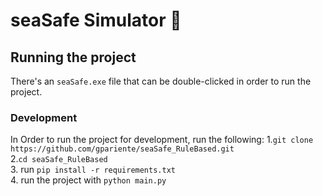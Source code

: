 # seaSafe Simulator 🚢

## Running the project

There's an `seaSafe.exe` file that can be double-clicked in order to run the project.

### Development

In Order to run the project for development, run the following: 
1.`git clone https://github.com/gpariente/seaSafe_RuleBased.git`  
2.`cd seaSafe_RuleBased`  
3. run `pip install -r requirements.txt`  
4. run the project with `python main.py`
